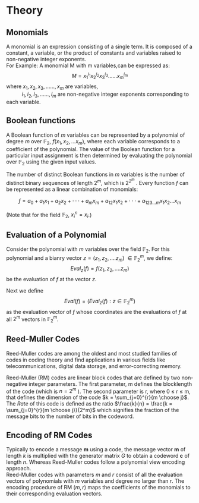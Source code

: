 # Theory

## Monomials

A monomial is an expression consisting of a single term. It is composed of a constant, a variable, or the product of constants and variables raised to non-negative integer exponents.<br>
For Example: A monomial M with m variables,can be expressed as:<br>
 $$M = {x_1}^{i_1}{x_2}^{i_2}{x_3}^{i_3}......{x_m}^{i_m}$$
 where  ${x_1},{x_2},{x_3},......,{x_m}$ are variables,<br>
 &emsp;&emsp;&emsp;${i_1},{i_2},{i_3},......,{i_m}$ are non-negative integer exponents corresponding to each variable.<br>

## Boolean functions

A Boolean function of $m$ variables can be represented by a polynomial of degree $m$ over $\mathbb{F}_2$, $f(x_1, x_2, ... x_m)$, where each variable corresponds to a coefficient of the polynomial. The value of the Boolean function for a particular input assignment is then determined by evaluating the polynomial over $\mathbb{F}_2$ using the given input values.<br>

The number of distinct Boolean functions in $m$ variables is  the number of distinct binary sequences of length $2^m$, which is $2^{2^m}$ . Every function $\textit{f}$ can be represented as a linear combination of monomials:<br>

$$f = {a_0}+{a_1}{x_1} +{a_2}{x_2} +···+{a_m}{x_m} +{a_{12}}{x_1}{x_2} +···+{a_{123...m}}{x_1}{x_2}...{x_m}$$

(Note that for the field $\mathbb{F}_2$, ${x_i}^n = {x_i}$.)

## Evaluation of a Polynomial

Consider the polynomial with $m$ variables over the field $\mathbb{F}_2$. For this polynomial and a bianry vector $\textit{z} = (z_1,z_2,....z_m)$ $\in \mathbb{F}^m_2$, we define: <br> $$Eval_{z}(f) = f(z_1,z_2,....z_m)$$ be the evaluation of $\textit{f}$ at the vector $\textit{z}$.

Next we define<br> $$Eval(f) = (Eval_{z}(f) : z \in \mathbb{F}^m_2)$$
as the evaluation vector of $\textit{f}$ whose coordinates are the evaluations of $\textit{f}$ at all $2^m$ vectors in $\mathbb{F}^m_2$.

## Reed-Muller Codes
Reed-Muller codes are among the oldest and most studied families of codes in coding theory and find applications in various fields like telecommunications, digital data storage, and error-correcting memory.

Reed-Muller (RM) codes are linear block codes that are defined by two non-negative integer parameters. The first parameter, m defines the blocklength of the code (which is $n = 2^m$ ). The second parameter is r, where 0 ≤ r ≤ m, that defines the dimension of the code
$k = \sum_{j=0}^{r}{m \choose j}$. The $\textit{Rate}$ of this code is defined as the ratio $\frac{k}{n} = \frac{k = \sum_{j=0}^{r}{m \choose j}}{2^m}$ which signifies the fraction of the message bits to the number of bits in the codeword.

## Encoding of RM Codes
Typically to encode a message $\boldsymbol{m}$ using a code, the message vector $\boldsymbol{m}$ of length $k$ is multiplied with the generator matrix $G$ to obtain a codeword $\boldsymbol{c}$ of length $n$. Whereas Reed-Muller codes follow a polynomial view encoding approach.<br>
Reed-Muller codes with parameters $m$ and $r$ consist of all the evaluation vectors of polynomials with $m$ variables and degree no larger than $r$. The encoding procedure of RM $(m,r)$ maps the coefficients of the monomials to their corresponding evaluation vectors.